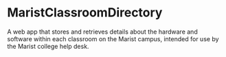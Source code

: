 # MaristClassroomDirectory
A web app that stores and retrieves details about the hardware and software within each classroom on the Marist campus, intended for use by the Marist college help desk.
